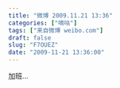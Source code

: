 ```yaml
---
title: "微博 2009.11.21 13:36"
categories: ["嘀咕"]
tags: ["来自微博 weibo.com"]
draft: false
slug: "F7OUEZ"
date: "2009-11-21 13:36:00"
---
```


<p>加班... ​​​​</p>
